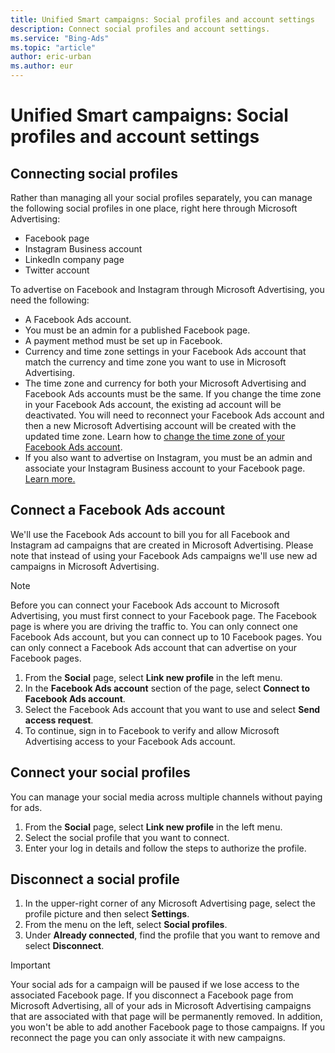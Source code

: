 ```yaml
---
title: Unified Smart campaigns: Social profiles and account settings
description: Connect social profiles and account settings.
ms.service: "Bing-Ads"
ms.topic: "article"
author: eric-urban
ms.author: eur
---
```


# Unified Smart campaigns: Social profiles and account settings

## Connecting social profiles

Rather than managing all your social profiles separately, you can manage the following social profiles in one place, right here through Microsoft Advertising:

- Facebook page
- Instagram Business account
- LinkedIn company page
- Twitter account

To advertise on Facebook and Instagram through Microsoft Advertising, you need the following:

- A Facebook Ads account.
- You must be an admin for a published Facebook page.
- A payment method must be set up in Facebook.
- Currency and time zone settings in your Facebook Ads account that match the currency and time zone you want to use in Microsoft Advertising.
- The time zone and currency for both your Microsoft Advertising and Facebook Ads  accounts must be the same. If you change the time zone in your Facebook Ads account, the existing ad account will be deactivated. You will need to reconnect your Facebook Ads account and then a new Microsoft Advertising account will be created with the updated time zone. Learn how to [change the time zone of your Facebook Ads account](https://go.microsoft.com/fwlink?LinkId=2113516).
- If you also want to advertise on Instagram, you must be an admin and associate your Instagram Business account to your Facebook page. [Learn more.](https://go.microsoft.com/fwlink?LinkId=2110520)

## Connect a Facebook Ads account

We'll use the Facebook Ads account to bill you for all Facebook and Instagram ad campaigns that are created in Microsoft Advertising. Please note that instead of using your Facebook Ads campaigns we'll use new ad campaigns in Microsoft Advertising.

> [!NOTE]
> Before you can connect your Facebook Ads account to Microsoft Advertising, you must first connect to your Facebook page. The Facebook page is where you are driving the traffic to. You can only connect one Facebook Ads account, but you can connect up to 10 Facebook pages. You can only connect a Facebook Ads account that can advertise on your Facebook pages.

1. From the **Social** page, select **Link new profile** in the left menu.
1. In the **Facebook Ads account** section of the page, select **Connect to Facebook Ads account**.
1. Select the Facebook Ads account that you want to use and select **Send access request**.
1. To continue, sign in to Facebook to verify and allow Microsoft Advertising access to your Facebook Ads account.

## Connect your social profiles

You can manage your social media across multiple channels without paying for ads.

1. From the **Social** page, select **Link new profile** in the left menu.
1. Select the social profile that you want to connect.
1. Enter your log in details and follow the steps to authorize the profile.

## Disconnect a social profile

1. In the upper-right corner of any Microsoft Advertising page, select the profile picture and then select **Settings**.
1. From the menu on the left, select **Social profiles**.
1. Under **Already connected**, find the profile that you want to remove and select **Disconnect**.

> [!IMPORTANT]
> Your social ads for a campaign will be paused if we lose access to the associated Facebook page.
> If you disconnect a Facebook page from Microsoft Advertising, all of your ads in Microsoft Advertising campaigns that are associated with that page will be permanently removed. In addition, you won't be able to add another Facebook page to those campaigns. If you reconnect the page you can only associate it with new campaigns.


